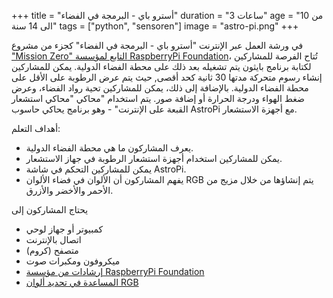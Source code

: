 +++
title = "أسترو باي - البرمجة في الفضاء"
duration = "3 ساعات"
age = "من 10 الى 14 سنة"
tags = ["python", "sensoren"]
image = "astro-pi.png"
+++

في ورشة العمل عبر الإنترنت "أسترو باي - البرمجة في الفضاء" كجزء من 
مشروع ["Mission Zero" التابع لمؤسسة RaspberryPi Foundation](https://astro-pi.org/mission-zero/)، تُتاح الفرصة للمشاركين
لكتابة برنامج بايثون يتم تشغيله بعد ذلك على محطة الفضاء الدولية. يمكن للمشاركين إنشاء رسوم متحركة مدتها 30 ثانية كحد أقصى, 
حيث يتم عرض الرطوبة على الأقل على محطة الفضاء الدولية. بالإضافة إلى ذلك، يمكن للمشاركين تحية رواد الفضاء، وعرض ضغط الهواء ودرجة الحرارة 
أو إضافة صور. يتم استخدام "محاكي "محاكي استشعار القبعة على الإنترنت" - وهو برنامج يحاكي حاسوب AstroPi مع أجهزة الاستشعار.

أهداف التعلم:
* يعرف المشاركون ما هي محطة الفضاء الدولية.
* يمكن للمشاركين استخدام أجهزة استشعار الرطوبة في جهاز الاستشعار.
* يمكن للمشاركين التحكم في شاشة AstroPi.
* يفهم المشاركون أن الألوان في فضاء الألوان RGB يتم إنشاؤها من خلال مزيج من الأحمر والأخضر والأزرق.

يحتاج المشاركون إلى
* كمبيوتر أو جهاز لوحي
* اتصال بالإنترنت
* متصفح (كروم)
* ميكروفون ومكبرات صوت
* [إرشادات من مؤسسة RaspberryPi Foundation](https://projects.raspberrypi.org/de-DE/projects/astro-pi-mission-zer)
* [المساعدة في تحديد ألوان RGB](https://rgbcolorcode.com/)
